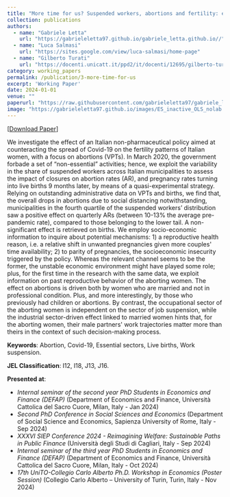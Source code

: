 ```yaml
---
title: "More time for us? Suspended workers, abortions and fertility: evidence from Covid-19."
collection: publications
authors:
  - name: "Gabriele Letta"
    url: "https://gabrieleletta97.github.io/gabriele_letta.github.io//"
  - name: "Luca Salmasi"
    url: "https://sites.google.com/view/luca-salmasi/home-page"
  - name: "Gilberto Turati"
    url: "https://docenti.unicatt.it/ppd2/it/docenti/12695/gilberto-turati/profilo"
category: working_papers
permalink: /publication/3-more-time-for-us
excerpt: 'Working Paper'
date: 2024-01-01
venue: ""
paperurl: "https://raw.githubusercontent.com/gabrieleletta97/gabriele_letta.github.io/master/files/WP-More-Time-for-Us-Letta-Salmasi-Turati.pdf"
image: "https://gabrieleletta97.github.io/images/ES_inactive_OLS_nolab.png"  # Path to your image
---
```


[[Download Paper](https://raw.githubusercontent.com/gabrieleletta97/gabriele_letta.github.io/master/files/WP-More-Time-for-Us-Letta-Salmasi-Turati.pdf)]


We investigate the effect of an Italian non-pharmaceutical policy aimed at counteracting the spread of Covid-19 on the fertility patterns of Italian women, with a focus on abortions (VPTs). In March 2020, the government forbade a set of “non-essential” activities; hence, we exploit the variability in the share of suspended workers across Italian municipalities to assess the impact of closures on abortion rates (AR), and pregnancy rates turning into live births 9 months later, by means of a quasi-experimental strategy. Relying on outstanding administrative data on VPTs and births, we find that, the overall drops in abortions due to social distancing notwithstanding, municipalities in the fourth quartile of the suspended workers’ distribution saw a positive effect on quarterly ARs (between 10-13% the average pre-pandemic rate), compared to those belonging to the lower tail. A non-significant effect is retrieved on births. We employ socio-economic information to inquire about potential mechanisms: 1) a reproductive health reason, i.e. a relative shift in unwanted pregnancies given more couples' time availability; 2) to parity of pregnancies, the socioeconomic insecurity triggered by the policy. Whereas the relevant channel seems to be the former, the unstable economic environment might have played some role; plus, for the first time in the research with the same data, we exploit information on past reproductive behavior of the aborting women. The effect on abortions is driven both by women who are married and not in professional condition. Plus, and more interestingly, by those who previously had children or abortions. By contrast, the occupational sector of the aborting women is independent on the sector of job suspension, while the industrial sector-driven effect linked to married women hints that, for the aborting women, their male partners' work trajectories matter more than theirs in the context of such decision-making process. 

**Keywords**: Abortion, Covid-19, Essential sectors, Live births, Work suspension.

**JEL Classification**: I12, I18, J13, J16.

**Presented at**: 
* *Internal seminar of the second year PhD Students in Economics and Finance (DEFAP)* (Department of Economics and Finance, Università Cattolica del Sacro Cuore, Milan, Italy - Jan 2024)
* *Second PhD Conference in Social Sciences and Economics* (Department of Social Science and Economics, Sapienza University of Rome, Italy - Sep 2024)
* *XXXVI SIEP Conference 2024 - Reimagining Welfare: Sustainable Paths in Public Finance* (Università degli Studi di Cagliari, Italy - Sep 2024)
* *Internal seminar of the third year PhD Students in Economics and Finance (DEFAP)* (Department of Economics and Finance, Università Cattolica del Sacro Cuore, Milan, Italy - Oct 2024)
* *17th UniTO-Collegio Carlo Alberto Ph.D. Workshop in Economics (Poster Session)* (Collegio Carlo Alberto – University of Turin, Turin, Italy - Nov 2024) 
